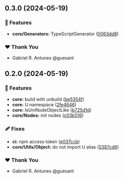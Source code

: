 ## 0.3.0 (2024-05-19)


### 🚀 Features

- **core/Generators:** TypeScriptGenerator ([0063dd8](https://github.com/guesant/unispec/commit/0063dd8))

### ❤️  Thank You

- Gabriel R. Antunes @guesant

## 0.2.0 (2024-05-19)


### 🚀 Features

- **core:** build with unbuild ([be5354f](https://github.com/guesant/unispec/commit/be5354f))
- **core:** U namespace ([2fe4646](https://github.com/guesant/unispec/commit/2fe4646))
- **core:** IsUniNodeObjectLike ([b725d1d](https://github.com/guesant/unispec/commit/b725d1d))
- **core/Nodes:** init nodes ([c03b516](https://github.com/guesant/unispec/commit/c03b516))

### 🩹 Fixes

- **ci:** npm access token ([e037ccb](https://github.com/guesant/unispec/commit/e037ccb))
- **core/Utils/Object:** do not import U alias ([5387cd6](https://github.com/guesant/unispec/commit/5387cd6))

### ❤️  Thank You

- Gabriel R. Antunes @guesant